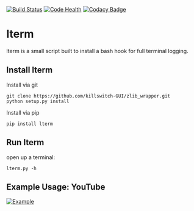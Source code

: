 [![Build Status](https://travis-ci.org/killswitch-GUI/lterm.svg?branch=master)](https://travis-ci.org/killswitch-GUI/lterm)
[![Code Health](https://landscape.io/github/killswitch-GUI/lterm/master/landscape.svg?style=flat)](https://landscape.io/github/killswitch-GUI/lterm/master)
[![Codacy Badge](https://api.codacy.com/project/badge/Grade/85266d6254694b50b76b03a4cffd73d9)](https://www.codacy.com/app/iamfree2009/lterm?utm_source=github.com&amp;utm_medium=referral&amp;utm_content=killswitch-GUI/lterm&amp;utm_campaign=Badge_Grade)

# lterm
lterm is a small script built to install a bash hook for full terminal logging.

## Install lterm

Install via git

```
git clone https://github.com/killswitch-GUI/zlib_wrapper.git
python setup.py install
```

Install via pip

```
pip install lterm
```

## Run lterm
open up a terminal:
```
lterm.py -h
```
## Example Usage: YouTube
[![Example](http://img.youtube.com/vi/3rbCTW_IBrk/0.jpg)](https://www.youtube.com/watch?v=3rbCTW_IBrk&feature=youtu.be "Example")
